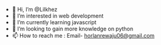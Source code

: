 - 👋 Hi, I’m @Lilkhez
- 👀 I’m interested in web development 
- 🌱 I’m currently learning javascript 
- 💞️ I’m looking to gain more knowledge on python
- 📫 How to reach me :
Email- horlanrewaju06@gmail.com 



